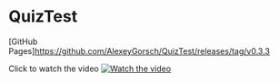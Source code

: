 # QuizTest

[GitHub Pages]https://github.com/AlexeyGorsch/QuizTest/releases/tag/v0.3.3


Click to watch the video
[![Watch the video](https://img.youtube.com/vi/3uqhHzO1MZo/maxresdefault.jpg)](https://youtu.be/3uqhHzO1MZo)

